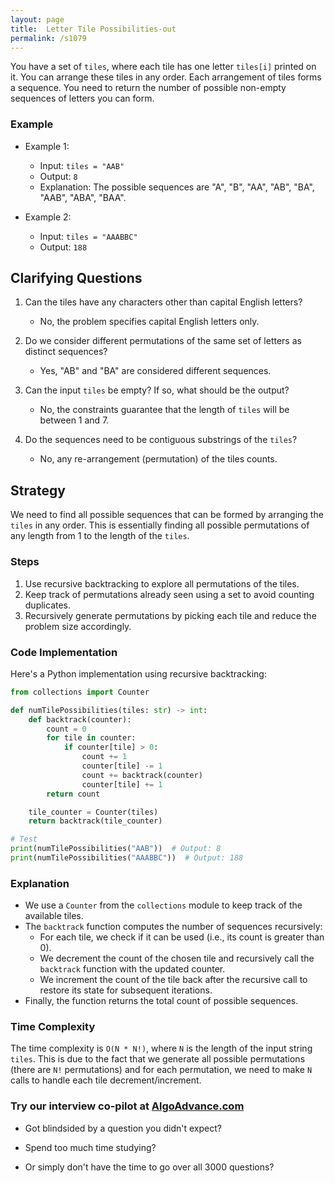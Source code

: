 ```yaml
---
layout: page
title:  Letter Tile Possibilities-out
permalink: /s1079
---
```

You have a set of `tiles`, where each tile has one letter `tiles[i]` printed on it. You can arrange these tiles in any order. Each arrangement of tiles forms a sequence. You need to return the number of possible non-empty sequences of letters you can form.

### Example
- Example 1:
    - Input: `tiles = "AAB"`
    - Output: `8`
    - Explanation: The possible sequences are "A", "B", "AA", "AB", "BA", "AAB", "ABA", "BAA".

- Example 2:
    - Input: `tiles = "AAABBC"`
    - Output: `188`

## Clarifying Questions
1. Can the tiles have any characters other than capital English letters?
   - No, the problem specifies capital English letters only.
   
2. Do we consider different permutations of the same set of letters as distinct sequences?
   - Yes, "AB" and "BA" are considered different sequences.

3. Can the input `tiles` be empty? If so, what should be the output?
   - No, the constraints guarantee that the length of `tiles` will be between 1 and 7.

4. Do the sequences need to be contiguous substrings of the `tiles`?
   - No, any re-arrangement (permutation) of the tiles counts.

## Strategy
We need to find all possible sequences that can be formed by arranging the `tiles` in any order. This is essentially finding all possible permutations of any length from 1 to the length of the `tiles`.

### Steps
1. Use recursive backtracking to explore all permutations of the tiles.
2. Keep track of permutations already seen using a set to avoid counting duplicates.
3. Recursively generate permutations by picking each tile and reduce the problem size accordingly.

### Code Implementation
Here's a Python implementation using recursive backtracking:

```python
from collections import Counter

def numTilePossibilities(tiles: str) -> int:
    def backtrack(counter):
        count = 0
        for tile in counter:
            if counter[tile] > 0:
                count += 1
                counter[tile] -= 1
                count += backtrack(counter)
                counter[tile] += 1
        return count

    tile_counter = Counter(tiles)
    return backtrack(tile_counter)

# Test
print(numTilePossibilities("AAB"))  # Output: 8
print(numTilePossibilities("AAABBC"))  # Output: 188
```

### Explanation
- We use a `Counter` from the `collections` module to keep track of the available tiles.
- The `backtrack` function computes the number of sequences recursively:
  - For each tile, we check if it can be used (i.e., its count is greater than 0).
  - We decrement the count of the chosen tile and recursively call the `backtrack` function with the updated counter.
  - We increment the count of the tile back after the recursive call to restore its state for subsequent iterations.
- Finally, the function returns the total count of possible sequences.

### Time Complexity
The time complexity is `O(N * N!)`, where `N` is the length of the input string `tiles`. This is due to the fact that we generate all possible permutations (there are `N!` permutations) and for each permutation, we need to make `N` calls to handle each tile decrement/increment.


### Try our interview co-pilot at [AlgoAdvance.com](https://algoAdvance.com)

- Got blindsided by a question you didn't expect?

- Spend too much time studying?

- Or simply don't have the time to go over all 3000 questions?


